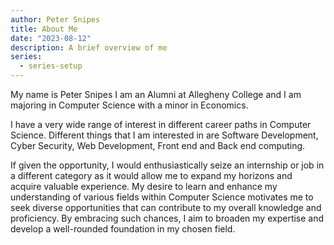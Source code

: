 ```yaml
---
author: Peter Snipes
title: About Me
date: "2023-08-12"
description: A brief overview of me
series:
  - series-setup
---
```


My name is Peter Snipes I am an Alumni at Allegheny College and I am majoring in Computer Science with a minor in Economics.

<!--more-->

I have a very wide range of interest in different career paths in Computer Science. Different things that I am interested in are Software Development, Cyber Security, Web Development, Front end and Back end computing.

If given the opportunity, I would enthusiastically seize an internship or job in a different category as it would allow me to expand my horizons and acquire valuable experience. My desire to learn and enhance my understanding of various fields within Computer Science motivates me to seek diverse opportunities that can contribute to my overall knowledge and proficiency. By embracing such chances, I aim to broaden my expertise and develop a well-rounded foundation in my chosen field.
